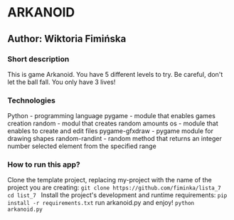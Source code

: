 # ARKANOID
## Author: Wiktoria Fimińska
### Short description
This is game Arkanoid. You have 5 different levels to try. Be careful, don't let the ball fall. You only have 3 lives!

### Technologies
Python - programming language
pygame - module that enables games creation
random - modul that creates random amounts
os - module that enables to create and edit files
pygame-gfxdraw - pygame module for drawing shapes
random-randint - random method that returns an integer number selected element from the specified range

### How to run this app?
Clone the template project, replacing my-project with the name of the project you are creating: 
`git clone https://github.com/fiminka/lista_7 ` 
`cd list_7 `
Install the project's development and runtime requirements: 
`pip install -r requirements.txt`
run arkanoid.py and enjoy! `python arkanoid.py`
